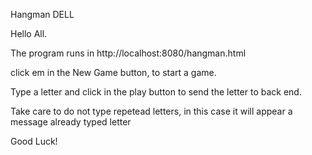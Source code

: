 Hangman DELL

Hello All.

The program runs in http://localhost:8080/hangman.html

click em in the New Game button, to start a game.

Type a letter and click in the play button to send the letter to back end.

Take care to do not type repetead letters, in this case it will appear a message already typed letter

Good Luck!


